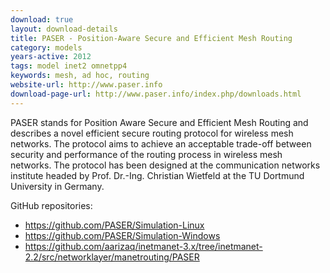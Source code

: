 ```yaml
---
download: true
layout: download-details
title: PASER - Position-Aware Secure and Efficient Mesh Routing
category: models
years-active: 2012
tags: model inet2 omnetpp4
keywords: mesh, ad hoc, routing
website-url: http://www.paser.info
download-page-url: http://www.paser.info/index.php/downloads.html
---
```


PASER stands for Position Aware Secure and Efficient Mesh Routing and describes a novel efficient secure routing protocol for wireless mesh networks. The protocol aims to achieve an acceptable trade-off between security and performance of the routing process in wireless mesh networks. The protocol has been designed at the communication networks institute headed by Prof. Dr.-Ing. Christian Wietfeld at the TU Dortmund University in Germany.

GitHub repositories:
- https://github.com/PASER/Simulation-Linux
- https://github.com/PASER/Simulation-Windows
- https://github.com/aarizaq/inetmanet-3.x/tree/inetmanet-2.2/src/networklayer/manetrouting/PASER
